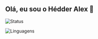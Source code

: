 ## Olá, eu sou o Hédder Alex 👋
![Status](https://github-readme-stats.vercel.app/api?username=HedderAlex&theme=shadow_red&show_icons=true)

![Linguagens](https://github-readme-stats.vercel.app/api/top-langs/?username=HedderAlex&layout=compact&theme=shadow_red)
